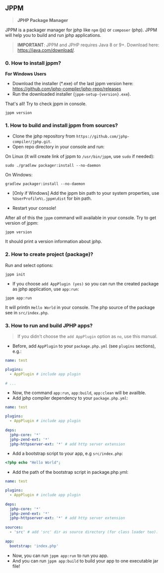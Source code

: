 ## JPPM
> **JPHP Package Manager**

JPPM is a packager manager for jphp like `npm` (js) or `composer` (php). 
JPPM will help you to build and run jphp applications.

> **IMPORTANT**: JPPM and JPHP requires Java 8 or 9+. Download here: https://java.com/download/.

### 0. How to install jppm?
**For Windows Users**
- Download the installer (\*.exe) of the last jppm version here: https://github.com/jphp-compiler/jphp-repo/releases
- Run the downloaded installer (`jppm-setup-{version}.exe`).

That's all! Try to check jppm in console.

```
jppm version
```

### 1. How to build and install jppm from sources?
- Clone the jphp repository from `https://github.com/jphp-compiler/jphp.git`.
- Open repo directory in your console and run:

On Linux (it will create link of jppm to `/usr/bin/jppm`, use `sudo` if needed):
```
sudo ./gradlew packager:install --no-daemon
```

On Windows:
```
gradlew packager:install --no-daemon
```

- [Only if Windows] Add the jppm bin path to your system properties, use `%UserProfile%\.jppm\dist` for bin path.

- Restart your console!

After all of this the `jppm` command will available in your console. Try to get version of jppm:

```
jppm version
```

It should print a version information about jphp.

### 2. How to create project (package)?

Run and select options:

```
jppm init
```

- If you choose `add AppPlugin (yes)` so you can run the created package as jphp application, use `app:run`:

```
jppm app:run
```

It will println `Hello World` in your console. The php source of the package see in `src/index.php`.


### 3. How to run and build JPHP apps?

> If you didn't choose the `add AppPlugin` option as `no`, use this manual.

- Before, add `AppPlugin` to your `package.php.yml` (see `plugins` sections), e.g.:

```yaml
name: test

plugins: 
  - AppPlugin # include app plugin
  
# ...  
```

- Now, the command `app:run`, `app:build`, `app:clean` will be availble.
- Add jphp compiler dependency to your `package.php.yml`:

```yaml
name: test

plugins: 
  - AppPlugin # include app plugin
  
deps:
  jphp-core: '*'
  jphp-zend-ext: '*'
  jphp-httpserver-ext: '*' # add http server extension  
```

- Add a bootstrap script to your app, e.g `src/index.php`: 

```php
<?php echo "Hello World";
```

- Add the path of the bootstrap script in package.php.yml:

```yaml
name: test

plugins: 
  - AppPlugin # include app plugin
  
deps:
  jphp-core: '*'
  jphp-zend-ext: '*'
  jphp-httpserver-ext: '*' # add http server extension  
  
sources:
  - 'src' # add 'src' dir as source directory (for class loader too).
  
app:
  bootstrap: 'index.php'
```

- Now, you can run `jppm app:run` to run you app.
- And you can run `jppm app:build` to build your app to one executable jar file!
